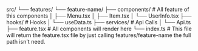 
src/
└── features/
    └── feature-name/
        ├── components/     # All feature of this components
        │   ├── Menu.tsx
        │   ├── Item.tsx
        │   └── UserInfo.tsx
        ├── hooks/          # Hooks
        │   └── useData.ts
        ├── services/       # Api Calls
        │   └── Api.ts
        ├── feature.tsx     # All components will render here
        └── index.ts        # This file will return the feature.tsx file by just calling features/feature-name
                                the full path isn't need.